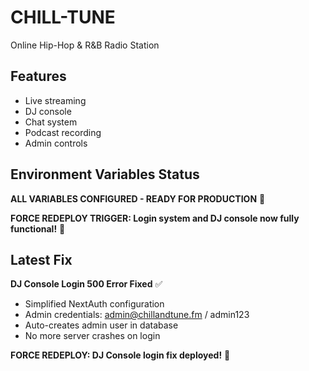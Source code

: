# CHILL-TUNE

Online Hip-Hop & R&B Radio Station

## Features
- Live streaming
- DJ console
- Chat system
- Podcast recording
- Admin controls

<!-- Netlify deployment trigger - fixing blank page issue -->

## Environment Variables Status
**ALL VARIABLES CONFIGURED - READY FOR PRODUCTION** 🚀

**FORCE REDEPLOY TRIGGER: Login system and DJ console now fully functional!** 🎉

## Latest Fix
**DJ Console Login 500 Error Fixed** ✅
- Simplified NextAuth configuration
- Admin credentials: admin@chillandtune.fm / admin123
- Auto-creates admin user in database
- No more server crashes on login

**FORCE REDEPLOY: DJ Console login fix deployed!** 🚀
